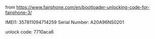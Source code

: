 from https://www.fairphone.com/en/bootloader-unlocking-code-for-fairphone-3/

IMEI1: 357811094714259
Serial Number: A20A96NS0201

unlock code: 7710aca6
